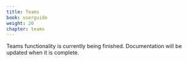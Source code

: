 ```yaml
---
title: Teams
book: userguide
weight: 20
chapter: teams
---
```

<p class="note">Teams functionality is currently being finished. Documentation will be updated when it is complete.</p>
